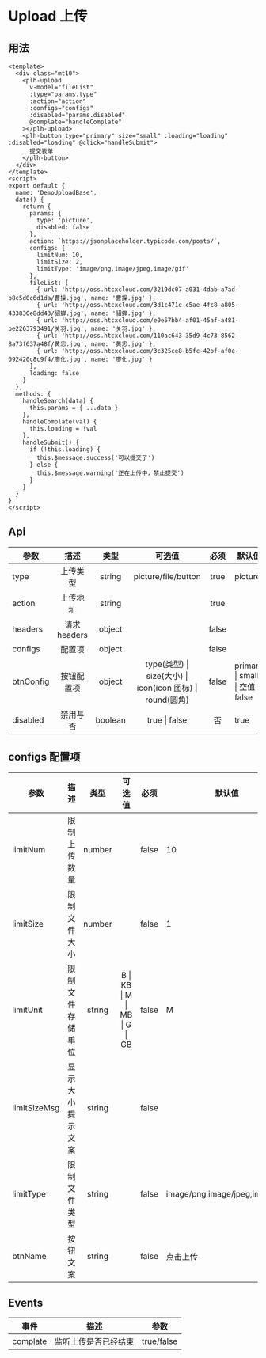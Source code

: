 # Upload 上传

## 用法

<upload-base></upload-base>

```vue
<template>
  <div class="mt10">
    <plh-upload
      v-model="fileList"
      :type="params.type"
      :action="action"
      :configs="configs"
      :disabled="params.disabled"
      @complate="handleComplate"
    ></plh-upload>
    <plh-button type="primary" size="small" :loading="loading" :disabled="loading" @click="handleSubmit">
      提交表单
    </plh-button>
  </div>
</template>
<script>
export default {
  name: 'DemoUploadBase',
  data() {
    return {
      params: {
        type: 'picture',
        disabled: false
      },
      action: `https://jsonplaceholder.typicode.com/posts/`,
      configs: {
        limitNum: 10,
        limitSize: 2,
        limitType: 'image/png,image/jpeg,image/gif'
      },
      fileList: [
        { url: 'http://oss.htcxcloud.com/3219dc07-a031-4dab-a7ad-b8c5d0c6d1da/曹操.jpg', name: '曹操.jpg' },
        { url: 'http://oss.htcxcloud.com/3d1c471e-c5ae-4fc8-a805-433830e8dd43/貂蝉.jpg', name: '貂蝉.jpg' },
        { url: 'http://oss.htcxcloud.com/e0e57bb4-af01-45af-a481-be2263793491/关羽.jpg', name: '关羽.jpg' },
        { url: 'http://oss.htcxcloud.com/110ac643-35d9-4c73-8562-8a73f637a48f/黄忠.jpg', name: '黄忠.jpg' },
        { url: 'http://oss.htcxcloud.com/3c325ce8-b5fc-42bf-af0e-092420c8c9f4/廖化.jpg', name: '廖化.jpg' }
      ],
      loading: false
    }
  },
  methods: {
    handleSearch(data) {
      this.params = { ...data }
    },
    handleComplate(val) {
      this.loading = !val
    },
    handleSubmit() {
      if (!this.loading) {
        this.$message.success('可以提交了')
      } else {
        this.$message.warning('正在上传中，禁止提交')
      }
    }
  }
}
</script>
```

## Api

| 参数      |     描述     |  类型   |                           可选值                           | 必须  | 默认值                            |
| --------- | :----------: | :-----: | :--------------------------------------------------------: | :---: | --------------------------------- |
| type      |   上传类型   | string  |                    picture/file/button                     | true  | picture                           |
| action    |   上传地址   | string  |                                                            | true  |                                   |
| headers   | 请求 headers | object  |                                                            | false |                                   |
| configs   |    配置项    | object  |                                                            | false |                                   |
| btnConfig |  按钮配置项  | object  | type(类型) \| size(大小) \| icon(icon 图标) \| round(圆角) | false | primary \| small \| 空值 \| false |
| disabled  |   禁用与否   | boolean |                       true \| false                        |  否   | true                              |

## configs 配置项

| 参数         |       描述       |  类型  |            可选值             | 必须  | 默认值                         |
| ------------ | :--------------: | :----: | :---------------------------: | :---: | ------------------------------ |
| limitNum     |   限制上传数量   | number |                               | false | 10                             |
| limitSize    |   限制文件大小   | number |                               | false | 1                              |
| limitUnit    | 限制文件存储单位 | string | B \| KB \| M \| MB \| G \| GB | false | M                              |
| limitSizeMsg | 显示大小提示文案 | string |                               | false |                                |
| limitType    |   限制文件类型   | string |                               | false | image/png,image/jpeg,image/gif |
| btnName      |     按钮文案     | string |                               | false | 点击上传                       |

## Events

| 事件     |         描述         |    参数    |
| -------- | :------------------: | :--------: |
| complate | 监听上传是否已经结束 | true/false |
